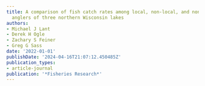 ```yaml
---
title: A comparison of fish catch rates among local, non-local, and non-residents
  anglers of three northern Wisconsin lakes
authors:
- Michael J Lant
- Derek H Ogle
- Zachary S Feiner
- Greg G Sass
date: '2022-01-01'
publishDate: '2024-04-16T21:07:12.450485Z'
publication_types:
- article-journal
publication: '*Fisheries Research*'
---
```

